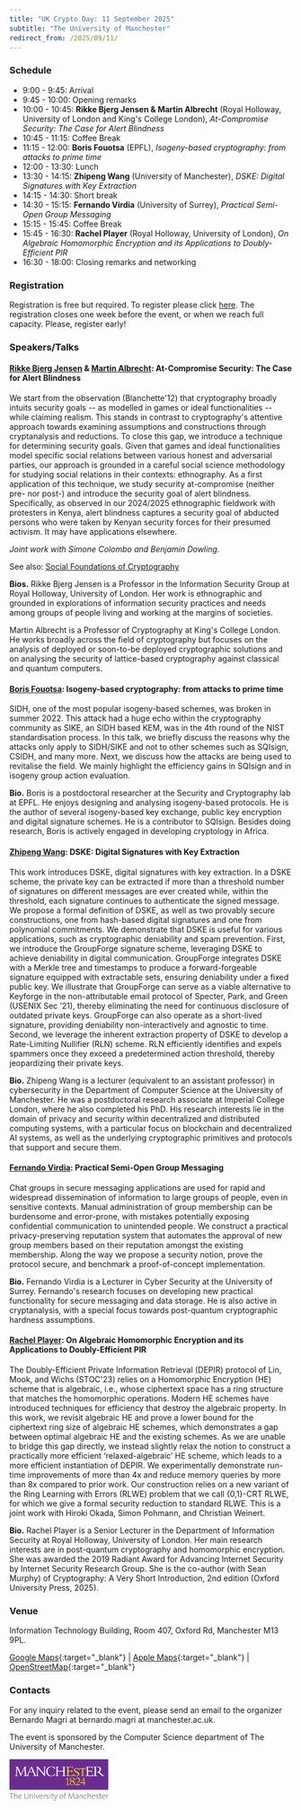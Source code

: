 ```yaml
---
title: "UK Crypto Day: 11 September 2025"
subtitle: "The University of Manchester"
redirect_from: /2025/09/11/
---
```


### Schedule

-  9:00 -  9:45:	Arrival
-  9:45 - 10:00:	Opening remarks	
- 10:00 - 10:45:	**Rikke Bjerg Jensen & Martin Albrecht** (Royal Holloway, University of London and King's College London), *At-Compromise Security: The Case for Alert Blindness*
- 10:45 - 11:15:	Coffee Break	
- 11:15 - 12:00:	**Boris Fouotsa** (EPFL), *Isogeny-based cryptography: from attacks to prime time*
- 12:00 - 13:30:	Lunch
- 13:30 - 14:15:	**Zhipeng Wang** (University of Manchester), *DSKE: Digital Signatures with Key Extraction*
- 14:15 - 14:30:	Short break	
- 14:30 - 15:15:	**Fernando Virdia** (University of Surrey), *Practical Semi-Open Group Messaging*
- 15:15 - 15:45:	Coffee Break	
- 15:45 - 16:30:	**Rachel Player** (Royal Holloway, University of London), *On Algebraic Homomorphic Encryption and its Applications to Doubly-Efficient PIR*
- 16:30 - 18:00:	Closing remarks and networking	

### Registration

Registration is free but required. To register please click [here](https://forms.gle/DpWRhkBExB2uj5WNA). The registration closes one week before the event, or when we reach full capacity. Please, register early!


### Speakers/Talks

#### [Rikke Bjerg Jensen](https://rikkebjerg.gitlab.io/me/) & [Martin Albrecht](https://malb.io/): At-Compromise Security: The Case for Alert Blindness
We start from the observation (Blanchette'12) that cryptography broadly intuits security goals -- as modelled in games or ideal functionalities -- while claiming realism. This stands in contrast to cryptography's attentive approach towards examining assumptions and constructions through cryptanalysis and reductions. To close this gap, we introduce a technique for determining security goals. Given that games and ideal functionalities model specific social relations between various honest and adversarial parties, our approach is grounded in a careful social science methodology for studying social relations in their contexts: ethnography. As a first application of this technique, we study security at-compromise (neither pre- nor post-) and introduce the security goal of alert blindness. Specifically, as observed in our 2024/2025 ethnographic fieldwork with protesters in Kenya, alert blindness captures a security goal of abducted persons who were taken by Kenyan security forces for their presumed activism. It may have applications elsewhere.

*Joint work with Simone Colombo and Benjamin Dowling.*

See also: [Social Foundations of Cryptography](https://social-foundations-of-cryptography.gitlab.io/)

**Bios.** 
Rikke Bjerg Jensen is a Professor in the Information Security Group at Royal Holloway, University of London. Her work is ethnographic and grounded in explorations of information security practices and needs among groups of people living and working at the margins of societies.

Martin Albrecht is a Professor of Cryptography at King's College London. He works broadly across the field of cryptography but focuses on the analysis of deployed or soon-to-be deployed cryptographic solutions and on analysing the security of lattice-based cryptography against classical and quantum computers.


#### [Boris Fouotsa](https://borisfouotsa.com/): Isogeny-based cryptography: from attacks to prime time
SIDH, one of the most popular isogeny-based schemes, was broken in summer 2022.  This attack had a huge echo within the cryptography community as SIKE, an SIDH based KEM, was in the 4th round of the NIST standardisation process. In this talk, we briefly discuss the reasons why the attacks only apply to SIDH/SIKE and not to other schemes such as SQIsign, CSIDH, and many more. Next, we discuss how the attacks are being used to revitalise the field. We mainly highlight the efficiency gains in SQIsign and in isogeny group action evaluation.

**Bio.** 
Boris is a postdoctoral researcher at the Security and Cryptography lab at EPFL. He enjoys designing and analysing isogeny-based protocols. He is the author of several isogeny-based key exchange, public key encryption and digital signature schemes. He is a contributor to SQIsign.  Besides doing research,  Boris is actively engaged in developing cryptology in Africa.


#### [Zhipeng Wang](https://zhipengwang.io/): DSKE: Digital Signatures with Key Extraction

This work introduces DSKE, digital signatures with key extraction. In a DSKE scheme, the private key can be extracted if more than a threshold number of signatures on different messages are ever created while, within the threshold, each signature continues to authenticate the signed message. We propose a formal definition of DSKE, as well as two provably secure constructions, one from hash-based digital signatures and one from polynomial commitments. We demonstrate that DSKE is useful for various applications, such as cryptographic deniability and spam prevention. First, we introduce the GroupForge signature scheme, leveraging DSKE to achieve deniability in digital communication. GroupForge integrates DSKE with a Merkle tree and timestamps to produce a forward-forgeable signature equipped with extractable sets, ensuring deniability under a fixed public key. We illustrate that GroupForge can serve as a viable alternative to Keyforge in the non-attributable email protocol of Specter, Park, and Green (USENIX Sec ’21), thereby eliminating the need for continuous disclosure of outdated private keys. GroupForge can also operate as a short-lived signature, providing deniability non-interactively and agnostic to time. Second, we leverage the inherent extraction property of DSKE to develop a Rate-Limiting Nullifier (RLN) scheme. RLN efficiently identifies and expels spammers once they exceed a predetermined action threshold, thereby jeopardizing their private keys.

**Bio.** 
Zhipeng Wang is a lecturer (equivalent to an assistant professor) in cybersecurity in the Department of Computer Science at the University of Manchester. He was a postdoctoral research associate at Imperial College London, where he also completed his PhD. His research interests lie in the domain of privacy and security within decentralized and distributed computing systems, with a particular focus on blockchain and decentralized AI systems, as well as the underlying cryptographic primitives and protocols that support and secure them.


#### [Fernando Virdia](https://fundamental.domains/): Practical Semi-Open Group Messaging
Chat groups in secure messaging applications are used for rapid and 
widespread dissemination of information to large groups of people, even 
in sensitive contexts. Manual administration of group membership can be 
burdensome and error-prone, with mistakes potentially exposing 
confidential communication to unintended people. We construct a 
practical privacy-preserving reputation system that automates the 
approval of new group members based on their reputation amongst the 
existing membership. Along the way we propose a security notion, prove 
the protocol secure, and benchmark a proof-of-concept implementation.

**Bio.** 
Fernando Virdia is a Lecturer in Cyber Security at the University of 
Surrey. Fernando's research focuses on developing new practical 
functionality for secure messaging and data storage. He is also active 
in cryptanalysis, with a special focus towards post-quantum 
cryptographic hardness assumptions.

#### [Rachel Player](https://rachelplayer.github.io/): On Algebraic Homomorphic Encryption and its Applications to Doubly-Efficient PIR
The Doubly-Efficient Private Information Retrieval (DEPIR) protocol of Lin, Mook, and Wichs (STOC'23) relies on a Homomorphic Encryption (HE) scheme that is algebraic, i.e., whose ciphertext space has a ring structure that matches the homomorphic operations. Modern HE schemes have introduced techniques for efficiency that destroy the algebraic property. In this work, we revisit algebraic HE and prove a lower bound for the ciphertext ring size of algebraic HE schemes, which demonstrates a gap between optimal algebraic HE and the existing schemes. As we are unable to bridge this gap directly, we instead slightly relax the notion to construct a practically more efficient ‘relaxed-algebraic’ HE scheme, which leads to a more efficient instantiation of DEPIR. We experimentally demonstrate run-time improvements of more than 4x and reduce memory queries by more than 8x compared to prior work. Our construction relies on a new variant of the Ring Learning with Errors (RLWE) problem that we call {0,1}-CRT RLWE, for which we give a formal security reduction to standard RLWE. This is a joint work with Hiroki Okada, Simon Pohmann, and Christian Weinert.

**Bio.** 
Rachel Player is a Senior Lecturer in the Department of Information Security at Royal Holloway, University of London. Her main research interests are in post-quantum cryptography and homomorphic encryption. She was awarded the 2019 Radiant Award for Advancing Internet Security by Internet Security Research Group. She is the co-author (with Sean Murphy) of Cryptography: A Very Short Introduction, 2nd edition (Oxford University Press, 2025).

### Venue

Information Technology Building, Room 407, Oxford Rd, Manchester M13 9PL.

[Google Maps](https://maps.app.goo.gl/moAyduGRbQxMsegS6){:target="_blank"} &#124; [Apple Maps](https://maps.apple.com/place?address=Hulme,%20Manchester,%20M13%209PL,%20England&coordinate=53.467926,-2.233143&name=Information%20Technology%20Building&place-id=I839096BD7E9CA557&map=explore){:target="_blank"} &#124; [OpenStreetMap](https://www.openstreetmap.org/?#map=19/53.467925/-2.233481){:target="_blank"}

### Contacts

For any inquiry related to the event, please send an email to the organizer Bernardo Magri at bernardo.magri at manchester.ac.uk.

The event is sponsored by the Computer Science department of The University of Manchester.

<img src="/static/manchester_logo.png" width="35%">



